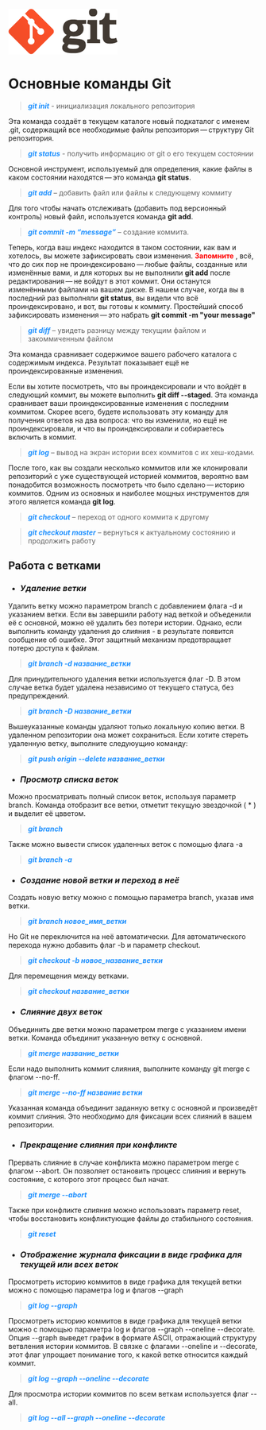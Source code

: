 ![logo](logo%402x.png)
# Основные команды Git
> <span style="color: Dodgerblue">***git init***</span> - инициализация локального репозитория

Эта команда создаёт в текущем каталоге новый подкаталог с именем .git, содержащий все необходимые файлы репозитория — структуру Git репозитория.

> <span style="color: Dodgerblue">***git status***</span> - получить информацию от git о его текущем состоянии

Основной инструмент, используемый для определения, какие файлы в каком состоянии находятся — это команда **git status**.

> <span style="color: Dodgerblue">***git add***</span> – добавить файл или файлы к следующему коммиту

Для того чтобы начать отслеживать (добавить под версионный контроль) новый файл, используется команда **git add**.

> <span style="color: Dodgerblue">***git commit -m “message”*** </span> – создание коммита.

Теперь, когда ваш индекс находится в таком состоянии, как вам и хотелось, вы можете зафиксировать свои изменения. <span style="color: red"> **Запомните** </span>, всё, что до сих пор не проиндексировано — любые файлы, созданные или изменённые вами, и для которых вы не выполнили **git add** после редактирования — не войдут в этот коммит. Они останутся изменёнными файлами на вашем диске. В нашем случае, когда вы в последний раз выполняли **git status**, вы видели что всё проиндексировано, и вот, вы готовы к коммиту. Простейший способ зафиксировать изменения — это набрать **git commit -m "your message"**

> <span style="color:Dodgerblue">***git diff***</span> – увидеть разницу между текущим файлом и закоммиченным файлом

Эта команда сравнивает содержимое вашего рабочего каталога с содержимым индекса. Результат показывает ещё не проиндексированные изменения.

Если вы хотите посмотреть, что вы проиндексировали и что войдёт в следующий коммит, вы можете выполнить **git diff --staged**. Эта команда сравнивает ваши проиндексированные изменения с последним коммитом. Cкорее всего, будете использовать эту команду для получения ответов на два вопроса: что вы изменили, но ещё не проиндексировали, и что вы проиндексировали и собираетесь включить в коммит.

> <span style="color:Dodgerblue">***git log***</span> – вывод на экран истории всех коммитов с их хеш-кодами.

После того, как вы создали несколько коммитов или же клонировали репозиторий с уже существующей историей коммитов, вероятно вам понадобится возможность посмотреть что было сделано — историю коммитов. Одним из основных и наиболее мощных инструментов для этого является команда **git log**.

> <span style="color:Dodgerblue">***git checkout***</span> – переход от одного коммита к другому

> <span style="color:Dodgerblue">***git checkout master*** </span> – вернуться к актуальному состоянию и продолжить работу

## **Работа с ветками**

* ### *Удаление ветки*
Удалить ветку можно параметром branch с добавлением флага -d и указанием ветки. Если вы завершили работу над веткой и объеденили её с основной, можно её удалить без потери истории. Однако, если выполнить команду удаления до слияния - в результате появится сообщение об ошибке. Этот защитный механизм предотвращает потерю доступа к файлам.
> <span style="color:Dodgerblue">***git branch -d название_ветки***</span>

Для принудительного удаления ветки используется флаг -D. В этом случае ветка будет удалена независимо от текущего статуса, без предупреждений.
> <span style="color:Dodgerblue">***git branch -D название_ветки***</span>

Вышеуказанные команды удаляют только локальную копию ветки. В удаленном репозитории она может сохраниться. Если хотите стереть удаленную ветку, выполните следуюущию команду:
> <span style="color:Dodgerblue">***git push origin --delete название_ветки***</span>

* ### *Просмотр списка веток*
Можно просматривать полный список веток, используя параметр branch. Команда отобразит все ветки, отметит текущую звездочкой ( * ) и выделит её цвветом.
> <span style="color:Dodgerblue">***git branch*** </span>

Также можно вывести список удаленных веток с помощью флага -a
> <span style="color:Dodgerblue">***git branch -a*** </span>

* ### *Создание новой ветки и переход в неё*

Создать новую ветку можно с помощью параметра branch, указав имя ветки.
> <span style="color:Dodgerblue">***git branch новое_имя_ветки</span>***

Но Git не переключится на неё автоматически. Для автоматического перехода нужно добавить флаг -b и параметр checkout.
> <span style="color:Dodgerblue">***git checkout -b новое_название_ветки***</span>

Для перемещения между ветками.
> <span style="color:Dodgerblue">***git checkout название_ветки***</span>

* ### *Слияние двух веток*

Объединить две ветки можно параметром merge с указанием имени ветки. Команда объединит указанную ветку с основной.
> <span style="color:Dodgerblue">***git merge название_ветки***</span>

Если надо выполнить коммит слияния, выполните команду git merge с флагом --no-ff.
> <span style="color:Dodgerblue">***git merge --no-ff название ветки***</span>

Указанная команда объединит заданную ветку с основной и произведёт коммит слияния. Это необходимо для фиксации всех слияний в вашем репозитории.

* ### *Прекращение слияния при конфликте*

Прервать слияние в случае конфликта можно параметром merge с флагом --abort. Он позволяет остановить процесс слияния и вернуть состояние, с которого этот процесс был начат.
> <span style="color:Dodgerblue">***git merge --abort***</span>

Также при конфликте слияния можно использовать параметр reset, чтобы восстановить конфликтующие файлы до стабильного состояния.
> <span style="color:Dodgerblue">***git reset***</span>
* ### *Отображение журнала фиксации в виде графика для текущей или всех веток*
Просмотреть историю коммитов в виде графика для текущей ветки можно с помощью параметра log и флагов --graph
> <span style="color:Dodgerblue">***git log --graph***</span>

Просмотреть историю коммитов в виде графика для текущей ветки можно с помощью параметра log и флагов --graph --oneline --decorate. Опция --graph выведет график в формате ASCII, отражающий структуру ветвления истории коммитов. В связке с флагами --oneline и --decorate, этот флаг упрощает понимание того, к какой ветке относится каждый коммит.
> <span style="color:Dodgerblue">***git log --graph --oneline --decorate***</span>

Для просмотра истории коммитов по всем веткам используется флаг --all.
> <span style="color:Dodgerblue">***git log --all --graph --oneline --decorate***</span>